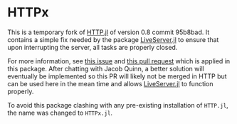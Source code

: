 # HTTPx

This is a temporary fork of [HTTP.jl](https://github.com/JuliaWeb/HTTP.jl) of version 0.8 commit 95b8bad.
It contains a simple fix needed by the package [LiveServer.jl](https://github.com/JuliaWeb/HTTP.jl) to ensure that upon interrupting the server, all tasks are properly closed.

For more information, see [this issue](https://github.com/JuliaWeb/HTTP.jl/issues/405) and [this pull request](https://github.com/JuliaWeb/HTTP.jl/pull/406) which is applied in this package.
After chatting with Jacob Quinn, a better solution will eventually be implemented so this PR will likely not be merged in HTTP but can be used here in the mean time and allows [LiveServer.jl](https://github.com/JuliaWeb/HTTP.jl) to function properly.

To avoid this package clashing with any pre-existing installation of `HTTP.jl`, the name was changed to `HTTPx.jl`.
